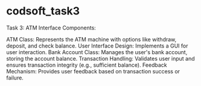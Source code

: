 # codsoft_task3
Task 3: ATM Interface Components:

ATM Class: Represents the ATM machine with options like withdraw, deposit, and check balance.
User Interface Design: Implements a GUI for user interaction. 
Bank Account Class: Manages the user's bank account, storing the account balance.
Transaction Handling: Validates user input and ensures transaction integrity (e.g., sufficient balance).
Feedback Mechanism: Provides user feedback based on transaction success or failure.
